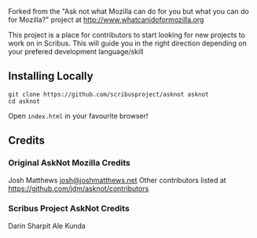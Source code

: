 Forked from the "Ask not what Mozilla can do for you but what you can do for Mozilla?" project at http://www.whatcanidoformozilla.org

This project is a place for contributors to start looking for new projects to work on in Scribus. This will guide you in the right direction depending on your prefered development language/skill

## Installing Locally
    git clone https://github.com/scribusproject/asknot asknot
    cd asknot
Open `index.html` in your favourite browser!

## Credits

### Original AskNot Mozilla Credits
Josh Matthews <josh@joshmatthews.net>
Other contributors listed at https://github.com/jdm/asknot/contributors

### Scribus Project AskNot Credits
Darin Sharpit
Ale
Kunda
